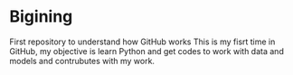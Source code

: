# Bigining
First repository to understand how GitHub works
This is my fisrt time in GitHub, my objective is learn Python and get codes to work with data and models and contrubutes with my work.

